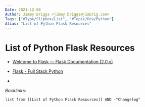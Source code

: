 ```yaml
---
Date: 2021-12-06
Author: Jimmy Briggs <jimmy.briggs@jimbrig.com>
Tags: ["#Type/Slipbox/List", "#Topic/Dev/Python"]
Alias: "List of Python Flask Resources"
---
```


# List of Python Flask Resources

- [Welcome to Flask — Flask Documentation (2.0.x)](https://flask.palletsprojects.com/en/2.0.x/) 

- [Flask - Full Stack Python](https://www.fullstackpython.com/flask.html)

- 


*Backlinks:*

```dataview
list from [[List of Python Flask Resources]] AND -"Changelog"
```